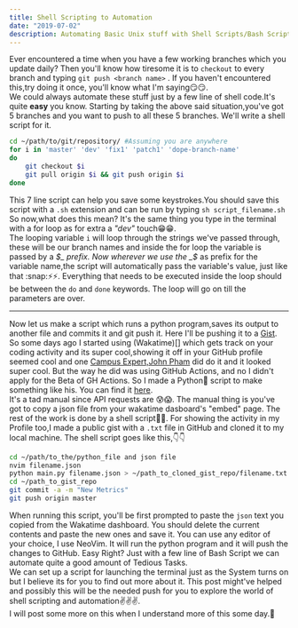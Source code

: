 ```yaml
---
title: Shell Scripting to Automation
date: "2019-07-02"
description: Automating Basic Unix stuff with Shell Scripts/Bash Scripts. From Pushing to different branches to saving you a Few Keypresses 
---
```


Ever encountered a time when you have a few working branches which you update daily? Then you'll know how tiresome it is to `checkout` to every branch and typing `git push <branch name>` . If you haven't encountered this,try doing it once, you'll know what I'm saying😏😏.   
We could always automate these stuff just by a few line of shell code.It's quite **easy** you know. Starting by taking the above said situation,you've got 5 branches and you want to push to all these 5 branches. We'll write a shell script for it.
```bash
cd ~/path/to/git/repository/ #Assuming you are anywhere                               
for i in 'master' 'dev' 'fix1' 'patch1' 'dope-branch-name'
do
	git checkout $i
	git pull origin $i && git push origin $i
done
```
This 7 line script can help you save some keystrokes.You should save this script with a `.sh` extension and can be  run by typing `sh script_filename.sh` So now,what does this mean? It's the same thing you type in the terminal with a for loop as for extra a _"dev"_ touch😁😁.    
The looping variable `i` will loop through the strings we've passed through, these will be our branch names and inside the for loop the variable is passed by a _$_ prefix. Now wherever we use the _$_ as prefix for the variable name,the script will automatically pass the variable's value, just like that :snap:⚡⚡.  Everything that needs to be executed inside the loop should be between the `do` and `done` keywords. The loop will go on till the parameters are over.

------

Now let us make a script which runs a python program,saves its output to another file and commits it and git push it.
Here I'll be pushing it to a [Gist](https://gist.github.com).   
So some days ago I started using (Wakatime)[] which gets track on your coding activity and its super cool,showing it off in your GitHub profile seemed cool and one [Campus Expert,John Pham](phamous.dev) did do it and it looked super cool. But the way he did was using GitHub Actions, and no I didn't apply for the Beta of GH Actions. So I made a Python🐍 script to make something like his. You can find it [here](https://github.com/Athul-CA/wakatime-metrics).    
It's a tad manual since API requests are 😰😱. The manual thing is you've got to copy a json file from your wakatime dasboard's "embed" page. The rest of the work is done by a shell script👻👻. For showing the activity in my Profile too,I made a public gist with a `.txt` file in GitHub and cloned it to my local machine. The shell script goes like this,👇👇

```bash
cd ~/path/to_the/python_file and json file
nvim filename.json
python main.py filename.json > ~/path_to_cloned_gist_repo/filename.txt
cd ~/path_to_gist_repo
git commit -a -m "New Metrics"
git push origin master

```
When running this script, you'll be first prompted to paste the `json` text you copied from the Wakatime dashboard. You should delete the current contents and paste the new ones and save it. You can use any editor of your choice, I use NeoVim. It will run the python program and it will push the changes to GitHub. Easy Right? Just with a few line of Bash Script we can automate quite a good amount of Tedious Tasks.       
We can set up a script for launching the terminal just as the System turns on but I believe its for you to find out more about it. This post might've helped and possibly this will be the needed push for you to explore the world of shell scripting and automation✌️✌️✌️.    
I will post some more on this when I understand more of this some day.👻
